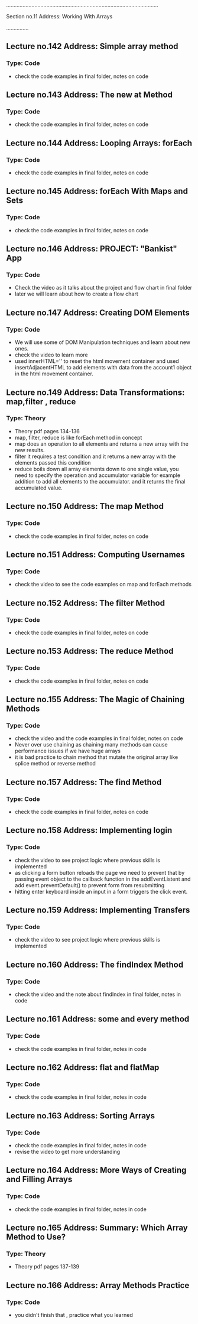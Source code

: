 ......................................................................................................

Section no.11 Address: Working With Arrays

...............

## Lecture no.142 Address: Simple array method

### Type: Code

- check the code examples in final folder, notes on code

## Lecture no.143 Address: The new at Method

### Type: Code

- check the code examples in final folder, notes on code

## Lecture no.144 Address: Looping Arrays: forEach

### Type: Code

- check the code examples in final folder, notes on code

## Lecture no.145 Address: forEach With Maps and Sets

### Type: Code

- check the code examples in final folder, notes on code

## Lecture no.146 Address: PROJECT: "Bankist" App

### Type: Code

- Check the video as it talks about the project and flow chart in final folder
- later we will learn about how to create a flow chart

## Lecture no.147 Address: Creating DOM Elements

### Type: Code

- We will use some of DOM Manipulation techniques and learn about new ones.
- check the video to learn more
- used innerHTML='' to reset the html movement container and used insertAdjacentHTML to add elements with data from the account1 object in the html movement container.

## Lecture no.149 Address: Data Transformations: map,filter , reduce

### Type: Theory

- Theory pdf pages 134-136
- map, filter, reduce is like forEach method in concept
- map does an operation to all elements and returns a new array with the new results.
- filter it requires a test condition and it returns a new array with the elements passed this condition
- reduce boils down all array elements down to one single value, you need to specify the operation and accumulator variable for example addition to add all elements to the accumulator. and it returns the final accumulated value.

## Lecture no.150 Address: The map Method

### Type: Code

- check the code examples in final folder, notes on code

## Lecture no.151 Address: Computing Usernames

### Type: Code

- check the video to see the code examples on map and forEach methods

## Lecture no.152 Address: The filter Method

### Type: Code

- check the code examples in final folder, notes on code

## Lecture no.153 Address: The reduce Method

### Type: Code

- check the code examples in final folder, notes on code

## Lecture no.155 Address: The Magic of Chaining Methods

### Type: Code

- check the video and the code examples in final folder, notes on code
- Never over use chaining as chaining many methods can cause performance issues if we have huge arrays
- it is bad practice to chain method that mutate the original array like splice method or reverse method

## Lecture no.157 Address: The find Method

### Type: Code

- check the code examples in final folder, notes on code

## Lecture no.158 Address: Implementing login

### Type: Code

- check the video to see project logic where previous skills is implemented
- as clicking a form button reloads the page we need to prevent that by passing event object to the callback function in the addEventListent and add event.preventDefault() to prevent form from resubmitting
- hitting enter keyboard inside an input in a form triggers the click event.

## Lecture no.159 Address: Implementing Transfers

### Type: Code

- check the video to see project logic where previous skills is implemented

## Lecture no.160 Address: The findIndex Method

### Type: Code

- check the video and the note about findIndex in final folder, notes in code

## Lecture no.161 Address: some and every method

### Type: Code

- check the code examples in final folder, notes in code

## Lecture no.162 Address: flat and flatMap

### Type: Code

- check the code examples in final folder, notes in code

## Lecture no.163 Address: Sorting Arrays

### Type: Code

- check the code examples in final folder, notes in code
- revise the video to get more understanding

## Lecture no.164 Address: More Ways of Creating and Filling Arrays

### Type: Code

- check the code examples in final folder, notes in code

## Lecture no.165 Address: Summary: Which Array Method to Use?

### Type: Theory

- Theory pdf pages 137-139

## Lecture no.166 Address: Array Methods Practice

### Type: Code

- you didn't finish that , practice what you learned
